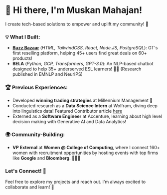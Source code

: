# 👋 Hi there, I'm Muskan Mahajan! 

I create tech-based solutions to empower and uplift my community! 🌱

### 💡 What I Built:
- **[Buzz Bazaar](https://buzz-bazaar-app-muskan-mahajans-projects.vercel.app/)** (_HTML, TailwindCSS, React, Node.JS, PostgreSQL_): GT's first reselling platform, helping 45+ users find great deals on 60+ products! 
- **BELA** (_Python, GCP, Transformers, GPT-3.0_): An NLP-based chatbot designed to help 35+ underserved ESL learners! 🤖✨ (Research published in EMNLP and NeurIPS) 

### 🏆 Previous Experiences:
- Developed **winning trading strategies** at Millennium Management 💼
- Conducted research as a **Data Science Intern** at Wolfram, diving deep into linguistics data! Featured Contributor article [here](https://community.wolfram.com/groups/-/m/t/2581088)
-  Externed as a **Software Engineer** at Accenture, learning about high level decision making with Generative AI and Data Analytics!

### 🌍 Community-Building:
- **VP External** at **Women @ College of Computing**, where I connect 160+ women with recruitment opportunities by hosting events with top firms like **Google** and **Bloomberg**. 👩‍💻💖

### Let's Connect! 🌟  
Feel free to explore my projects and reach out. I'm always excited to collaborate and learn! 💬
